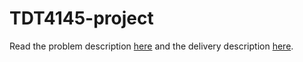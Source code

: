 # TDT4145-project

Read the problem description [here](/docs/problem_description_railway.pdf) and the delivery description [here](/docs/prosjekt-leveranse.pdf).
